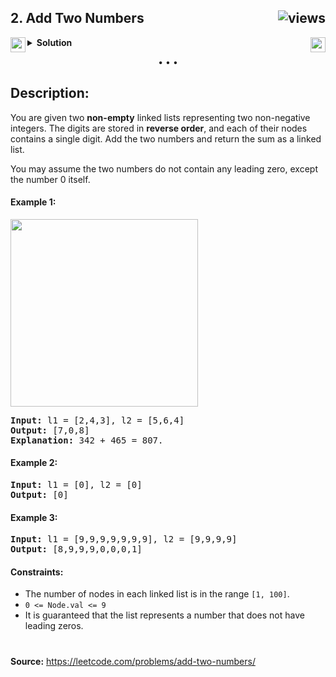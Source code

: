 ## 2. Add Two Numbers <img src="https://tinyurl.com/3kwwk6sc" alt="views" align="right">

<details>
<summary>
    <img src="https://git.io/JDE5D" height="24" align="left">
    <strong>Solution</strong>
    <a href="https://leetcode.com/problems/add-two-numbers/discuss/1128713/Swift%3A-Add-Two-Numbers"><img src="https://w.wiki/4YnF" height="24" align="right"></a>
</summary>

<br/>
	
```swift
class Solution {
    fileprivate var anchor = 0
    func addTwoNumbers(_ l1: ListNode?, _ l2: ListNode?) -> ListNode? {
        if l1 == nil && l2 == nil && anchor == 0 { return nil }
        let sum = (l1?.val ?? 0) + (l2?.val ?? 0) + anchor
        anchor = sum / 10
        return .some(ListNode(sum % 10, addTwoNumbers(l1?.next, l2?.next)))
    }
}	
```

**More: [GitHub Gist][gist] • [Pastebin][pb] • [ControlC][cc] • [TextBin][tb]**

</details>

<p align="center">• • •</p>

## Description:

You are given two **non-empty** linked lists representing two non-negative integers. The digits are stored in **reverse order**, and each of their nodes contains a single digit. Add the two numbers and return the sum as a linked list.

You may assume the two numbers do not contain any leading zero, except the number 0 itself.

#### Example 1:

<p>
<img src="https://assets.leetcode.com/uploads/2020/10/02/addtwonumber1.jpg" width="300" />
</p>

<pre>
<strong>Input:</strong> l1 = [2,4,3], l2 = [5,6,4]
<strong>Output:</strong> [7,0,8]
<strong>Explanation:</strong> 342 + 465 = 807.
</pre>

#### Example 2:

<pre>
<strong>Input:</strong> l1 = [0], l2 = [0]
<strong>Output:</strong> [0]
</pre>

#### Example 3:

<pre>
<strong>Input:</strong> l1 = [9,9,9,9,9,9,9], l2 = [9,9,9,9]
<strong>Output:</strong> [8,9,9,9,0,0,0,1]
</pre>

#### Constraints:

* The number of nodes in each linked list is in the range `[1, 100]`.
* `0 <= Node.val <= 9`
* It is guaranteed that the list represents a number that does not have leading zeros.
	
#
**Source:** https://leetcode.com/problems/add-two-numbers/

<!-- URL -->
[gist]: https://git.io/JEYi7
[pb]: https://pastebin.com/dNbqaHGk
[cc]: https://controlc.com/d430a48b
[tb]: https://textbin.net/lsxgmlfi4r
[discuss]: https://leetcode.com/problems/add-two-numbers/discuss/1128713/Swift%3A-Add-Two-Numbers
